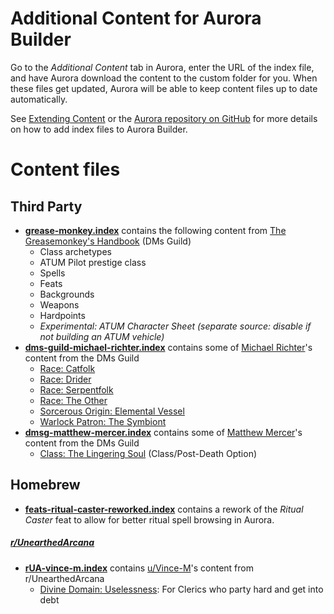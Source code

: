 # Additional Content for Aurora Builder

Go to the _Additional Content_ tab in Aurora, enter the URL of the index file, and have Aurora download the content to the custom folder for you. When these files get updated, Aurora will be able to keep content files up to date automatically. 

See [Extending Content](https://aurorabuilder.com/content) or the [Aurora repository on GitHub](https://github.com/aurorabuilder/elements) for more details on how to add index files to Aurora Builder.


# Content files

## Third Party

  - **[grease-monkey.index](https://raw.githubusercontent.com/mol-tres/AURORAS/master/GREASEMONKEY/grease-monkey.index)** contains the following content from [The Greasemonkey's Handbook](https://www.dmsguild.com/product/259520/) (DMs Guild)
    - Class archetypes
    - ATUM Pilot prestige class
    - Spells
    - Feats
    - Backgrounds
	- Weapons
	- Hardpoints
	- _Experimental: ATUM Character Sheet (separate source: disable if not building an ATUM vehicle)_
  - **[dms-guild-michael-richter.index](https://raw.githubusercontent.com/mol-tres/AURORAS/master/DMSG_MR/dms-guild-michael-richter.index)** contains some of [Michael Richter](https://www.dmsguild.com/browse.php?author=Michael%20Richter)'s content from the DMs Guild
    - [Race: Catfolk](https://www.dmsguild.com/product/182902/Race-Catfolk-5e)
    - [Race: Drider](https://www.dmsguild.com/product/199828/Race-Drider-5e)
    - [Race: Serpentfolk](https://www.dmsguild.com/product/183775/Race-Serpentfolk-Naga-Lamia)
    - [Race: The Other](https://www.dmsguild.com/product/252083/Race-The-Other-5e)
    - [Sorcerous Origin: Elemental Vessel](https://www.dmsguild.com/product/182673/Sorcerous-Origin-Elemental-Vessel-5e)
    - [Warlock Patron: The Symbiont](https://www.dmsguild.com/product/182342/Warlock-Patron-The-Symbiont-5e)
  - **[dmsg-matthew-mercer.index](https://raw.githubusercontent.com/mol-tres/AURORAS/master/THIRD_PARTY/dmsg-matthew-mercer/dmsg-matthew-mercer.index)** contains some of [Matthew Mercer](https://www.dmsguild.com/browse.php?author=Matthew%20Mercer)'s content from the DMs Guild
    - [Class: The Lingering Soul](https://www.dmsguild.com/product/226513/The-Lingering-Soul--Class-PostDeath-Option) (Class/Post-Death Option)
	
## Homebrew
	
  - **[feats-ritual-caster-reworked.index](https://raw.githubusercontent.com/mol-tres/AURORAS/master/RITUALCASTER/feats-ritual-caster-reworked.index)** contains a rework of the _Ritual Caster_ feat to allow for better ritual spell browsing in Aurora.

##### [r/UnearthedArcana](https://www.reddit.com/r/UnearthedArcana/)
  - **[rUA-vince-m.index](https://raw.githubusercontent.com/mol-tres/AURORAS/master/REDDIT_UA/VINCE_M/rUA-vince-m.index)** contains [u/Vince-M](https://www.reddit.com/user/Vince-M/)'s content from r/UnearthedArcana
    - [Divine Domain: Uselessness](https://www.reddit.com/r/UnearthedArcana/comments/idzfmh/the_uselessness_domain_for_clerics_who_party_hard/): For Clerics who party hard and get into debt